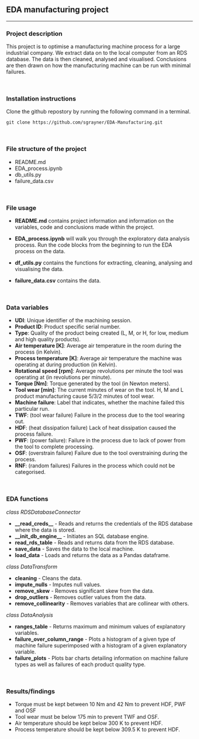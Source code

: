 ## EDA manufacturing project
***

### Project description

This project is to optimise a manufacturing machine process for a large industrial company. We extract data on to the local computer from an RDS database. The data is then cleaned, analysed and visualised. Conclusions are then drawn on how the manufacturing machine can be run with minimal failures.

<br>

### Installation instructions

Clone the github repostory by running the following command in a terminal.
```
git clone https://github.com/sgrayner/EDA-Manufacturing.git
```
<br>

### File structure of the project

   - README.md
   - EDA_process.ipynb
   - db_utils.py
   - failure_data.csv
<br>

### File usage

- **README.md** contains project information and information on the variables, code and conclusions made within the project.

- **EDA_process.ipynb** will walk you through the exploratory data analysis process. Run the code blocks from the beginning to run the EDA process on the data.

- **df_utils.py** contains the functions for extracting, cleaning, analysing and visualising the data.

- **failure_data.csv** contains the data.
<br>

### Data variables

- **UDI**: Unique identifier of the machining session.
- **Product ID**: Product specific serial number.
- **Type**: Quality of the product being created (L, M, or H, for low, medium and high quality products).
- **Air temperature [K]**: Average air temperature in the room during the process (in Kelvin).
- **Process temperature [K]**: Average air temperature the machine was operating at during production (in Kelvin).
- **Rotational speed [rpm]**: Average revolutions per minute the tool was operating at (in revolutions per minute).
- **Torque [Nm]**: Torque generated by the tool (in Newton meters).
- **Tool wear [min]**: The current minutes of wear on the tool. H, M and L product manufacturing cause 5/3/2 minutes of tool wear.
- **Machine failure**: Label that indicates, whether the machine failed this particular run.
- **TWF**: (tool wear failure) Failure in the process due to the tool wearing out.
- **HDF**: (heat dissipation failure) Lack of heat dissipation caused the process failure.
- **PWF**: (power failure): Failure in the process due to lack of power from the tool to complete processing.
- **OSF**: (overstrain failure) Failure due to the tool overstraining during the process.
- **RNF**: (random failures) Failures in the process which could not be categorised.
<br>

### EDA functions

*class RDSDatabaseConnector*
- **\_\_read_creds\_\_** - Reads and returns the credentials of the RDS database where the data is stored.
- **\_\_init_db_engine\_\_** - Initiates an SQL database engine.
- **read_rds_table** - Reads and returns data from the RDS database.
- **save_data** - Saves the data to the local machine.
- **load_data** - Loads and returns the data as a Pandas dataframe.

*class DataTransform*
- **cleaning** - Cleans the data.
- **impute_nulls** - Imputes null values.
- **remove_skew** - Removes significant skew from the data.
- **drop_outliers** - Removes outlier values from the data.
- **remove_collinearity** - Removes variables that are collinear with others.

*class DataAnalysis*
- **ranges_table** - Returns maximum and minimum values of explanatory variables.
- **failure_over_column_range** - Plots a histogram of a given type of machine failure superimposed with a histogram of a given explanatory variable.
- **failure_plots** - Plots bar charts detailing information on machine failure types as well as failures of each product quality type.
<br>

### Results/findings

- Torque must be kept between 10 Nm and 42 Nm to prevent HDF, PWF and OSF
- Tool wear must be below 175 min to prevent TWF and OSF.
- Air temperature should be kept below 300 K to prevent HDF.
- Process temperature should be kept below 309.5 K to prevent HDF.
